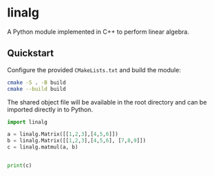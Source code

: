# linalg

A Python module implemented in C++ to perform linear algebra.

## Quickstart

Configure the provided `CMakeLists.txt` and build the module:

```bash
cmake -S . -B build
cmake --build build
```

The shared object file will be available in the root directory and can be
imported directly in to Python.

```python
import linalg

a = linalg.Matrix([[1,2,3],[4,5,6]])
b = linalg.Matrix([[1,2,3],[4,5,6], [7,8,9]])
c = linalg.matmul(a, b)


print(c)
```
